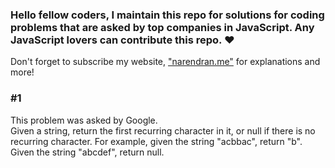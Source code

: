 ### Hello fellow coders, I maintain this repo for solutions for coding problems that are asked by top companies in JavaScript. Any JavaScript lovers can contribute this repo. ❤️ 
Don't forget to subscribe my website, ["narendran.me"](https://narendran.me) for explanations and more!

<h3>#1</h3>
<p>This problem was asked by Google.<br>
Given a string, return the first recurring character in it, or null if there is no recurring character.
For example, given the string "acbbac", return "b". Given the string "abcdef", return null.</p>
